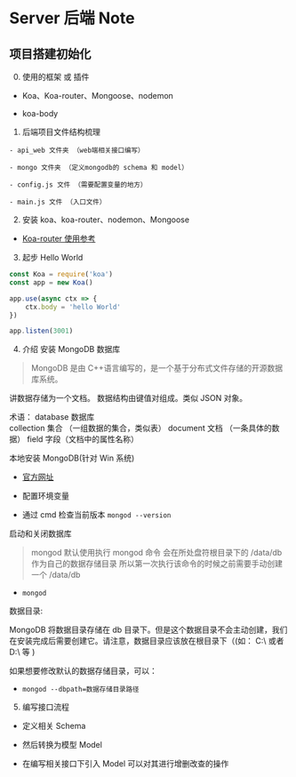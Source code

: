 # Server 后端 Note

## 项目搭建初始化

0. 使用的框架 或 插件

- Koa、Koa-router、Mongoose、nodemon

- koa-body

1. 后端项目文件结构梳理

```
- api_web 文件夹 （web端相关接口编写）

- mongo 文件夹 （定义mongodb的 schema 和 model）

- config.js 文件 （需要配置变量的地方）

- main.js 文件 （入口文件）
```

2. 安装 koa、koa-router、nodemon、Mongoose

- [Koa-router 使用参考](https://www.jianshu.com/p/f169c342b4d5)

3. 起步 Hello World

```js
const Koa = require('koa')
const app = new Koa()

app.use(async ctx => {
	ctx.body = 'hello World'
})

app.listen(3001)
```

4. 介绍 安装 MongoDB 数据库

> MongoDB 是由 C++语言编写的，是一个基于分布式文件存储的开源数据库系统。

讲数据存储为一个文档。 数据结构由键值对组成。类似 JSON 对象。

术语：
database 数据库  
collection 集合 （一组数据的集合，类似表）
document 文档 （一条具体的数据）
field 字段（文档中的属性名称）

本地安装 MongoDB(针对 Win 系统)

- [官方网址](https://www.mongodb.com/)

- 配置环境变量

- 通过 cmd 检查当前版本 `mongod --version`

启动和关闭数据库

> mongod 默认使用执行 mongod 命令 会在所处盘符根目录下的 /data/db 作为自己的数据存储目录 所以第一次执行该命令的时候之前需要手动创建一个 /data/db

- `mongod`

数据目录:

MongoDB 将数据目录存储在 db 目录下。但是这个数据目录不会主动创建，我们在安装完成后需要创建它。请注意，数据目录应该放在根目录下（(如： C:\ 或者 D:\ 等 )

如果想要修改默认的数据存储目录，可以：

- `mongod --dbpath=数据存储目录路径`

5. 编写接口流程

- 定义相关 Schema

- 然后转换为模型 Model

- 在编写相关接口下引入 Model 可以对其进行增删改查的操作
